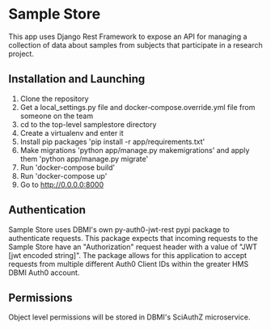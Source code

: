 # Sample Store

This app uses Django Rest Framework to expose an API for managing a collection of data about samples from subjects that participate in a research project. 

## Installation and Launching

1. Clone the repository
2. Get a local_settings.py file and docker-compose.override.yml file from someone on the team
3. cd to the top-level samplestore directory
4. Create a virtualenv and enter it
5. Install pip packages 'pip install -r app/requirements.txt'
6. Make migrations 'python app/manage.py makemigrations' and apply them 'python app/manage.py migrate'
7. Run 'docker-compose build'
8. Run 'docker-compose up'
9. Go to http://0.0.0.0:8000

## Authentication

Sample Store uses DBMI's own py-auth0-jwt-rest pypi package to authenticate requests. This package expects that incoming requests to the Sample Store have an "Authorization" request header with a value of "JWT [jwt encoded string]". The package allows for this application to accept requests from multiple different Auth0 Client IDs within the greater HMS DBMI Auth0 account.

## Permissions

Object level permissions will be stored in DBMI's SciAuthZ microservice.